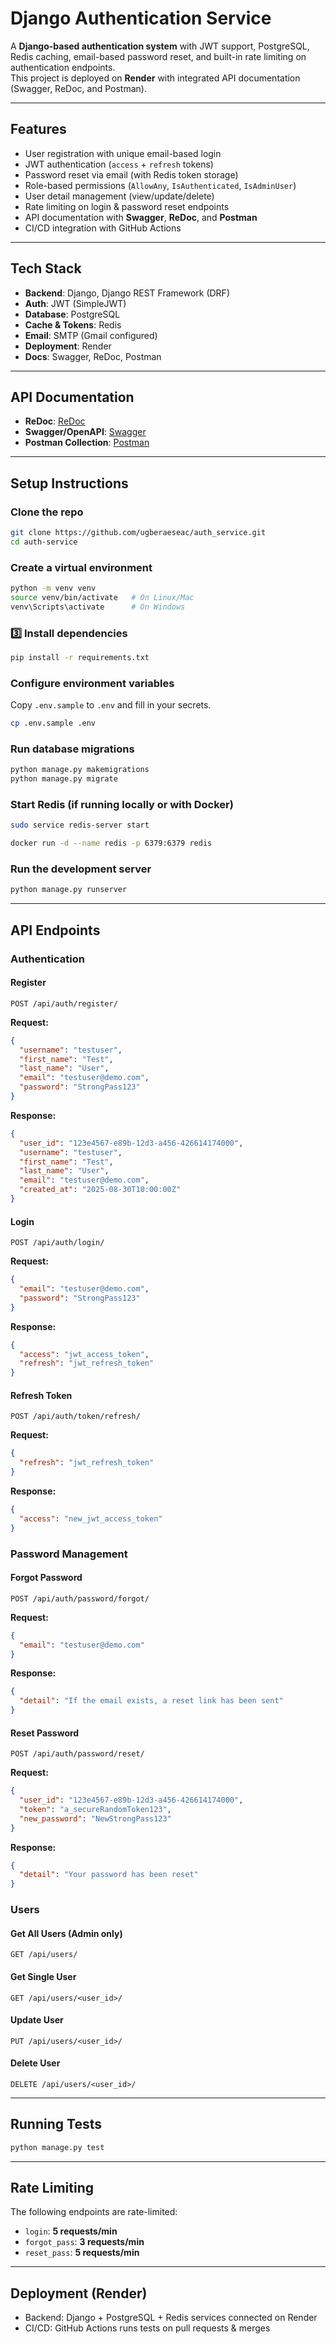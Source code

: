 
# Django Authentication Service

A **Django-based authentication system** with JWT support, PostgreSQL, Redis caching, email-based password reset, and built-in rate limiting on authentication endpoints.  
This project is deployed on **Render** with integrated API documentation (Swagger, ReDoc, and Postman).  

---

## Features
- User registration with unique email-based login
- JWT authentication (`access` + `refresh` tokens)
- Password reset via email (with Redis token storage)
- Role-based permissions (`AllowAny`, `IsAuthenticated`, `IsAdminUser`)
- User detail management (view/update/delete)
- Rate limiting on login & password reset endpoints
- API documentation with **Swagger**, **ReDoc**, and **Postman**
- CI/CD integration with GitHub Actions

---

## Tech Stack
- **Backend**: Django, Django REST Framework (DRF)
- **Auth**: JWT (SimpleJWT)
- **Database**: PostgreSQL
- **Cache & Tokens**: Redis
- **Email**: SMTP (Gmail configured)
- **Deployment**: Render
- **Docs**: Swagger, ReDoc, Postman

---

## API Documentation
- **ReDoc**: [ReDoc](https://auth-service-zfrd.onrender.com/api/schema/redoc/)  
- **Swagger/OpenAPI**: [Swagger](https://auth-service-zfrd.onrender.com/api/schema/swagger-ui/)  
- **Postman Collection**: [Postman](https://documenter.getpostman.com/view/45172601/2sB3Hhthop)  

---

## Setup Instructions

### Clone the repo
```bash
git clone https://github.com/ugberaeseac/auth_service.git
cd auth-service
```

### Create a virtual environment
```bash
python -m venv venv
source venv/bin/activate   # On Linux/Mac
venv\Scripts\activate      # On Windows
```

### 3️⃣ Install dependencies
```bash
pip install -r requirements.txt
```

### Configure environment variables
Copy `.env.sample` to `.env` and fill in your secrets.

```bash
cp .env.sample .env
```

### Run database migrations
```bash
python manage.py makemigrations
python manage.py migrate
```

### Start Redis (if running locally or with Docker)
```bash
sudo service redis-server start
```

```bash
docker run -d --name redis -p 6379:6379 redis
```

### Run the development server
```bash
python manage.py runserver
```

---

## API Endpoints

### Authentication
#### Register
`POST /api/auth/register/`

**Request:**
```json
{
  "username": "testuser",
  "first_name": "Test",
  "last_name": "User",
  "email": "testuser@demo.com",
  "password": "StrongPass123"
}
```

**Response:**
```json
{
  "user_id": "123e4567-e89b-12d3-a456-426614174000",
  "username": "testuser",
  "first_name": "Test",
  "last_name": "User",
  "email": "testuser@demo.com",
  "created_at": "2025-08-30T10:00:00Z"
}
```

#### Login
`POST /api/auth/login/`

**Request:**
```json
{
  "email": "testuser@demo.com",
  "password": "StrongPass123"
}
```

**Response:**
```json
{
  "access": "jwt_access_token",
  "refresh": "jwt_refresh_token"
}
```

#### Refresh Token
`POST /api/auth/token/refresh/`

**Request:**
```json
{
  "refresh": "jwt_refresh_token"
}
```

**Response:**
```json
{
  "access": "new_jwt_access_token"
}
```

### Password Management

#### Forgot Password
`POST /api/auth/password/forgot/`

**Request:**
```json
{
  "email": "testuser@demo.com"
}
```

**Response:**
```json
{
  "detail": "If the email exists, a reset link has been sent"
}
```

#### Reset Password
`POST /api/auth/password/reset/`

**Request:**
```json
{
  "user_id": "123e4567-e89b-12d3-a456-426614174000",
  "token": "a_secureRandomToken123",
  "new_password": "NewStrongPass123"
}
```

**Response:**
```json
{
  "detail": "Your password has been reset"
}
```

### Users

#### Get All Users (Admin only)
`GET /api/users/`

#### Get Single User
`GET /api/users/<user_id>/`

#### Update User
`PUT /api/users/<user_id>/`

#### Delete User
`DELETE /api/users/<user_id>/`

---

## Running Tests
```bash
python manage.py test
```

---

## Rate Limiting
The following endpoints are rate-limited:
- `login`: **5 requests/min**
- `forgot_pass`: **3 requests/min**
- `reset_pass`: **5 requests/min**

---

## Deployment (Render)
- Backend: Django + PostgreSQL + Redis services connected on Render  
- CI/CD: GitHub Actions runs tests on pull requests & merges